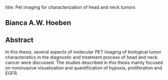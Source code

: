 title: Pet imaging for characterization of head and neck tumors

## Bianca A.W. Hoeben

## Abstract
In this thesis, several aspects of molecular PET imaging of biological tumor characteristics in the diagnostic and treatment process of head and neck cancer were discussed. The studies described in this thesis mainly focused on noninvasive visualization and quantification of hypoxia, proliferation and EGFR.

